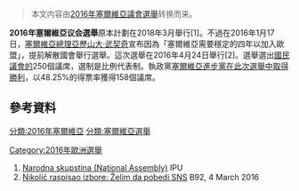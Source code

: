 > 本文内容由[2016年塞爾維亞議會選舉](https://zh.wikipedia.org/wiki/2016年塞爾維亞議會選舉)转换而来。


**2016年塞爾維亞议会選舉**原本計劃在2018年3月舉行\[1\]。不過在2016年1月17日，[塞爾維亞總理](https://zh.wikipedia.org/wiki/塞爾維亞總理 "wikilink")[亞歷山大·武契奇](../Page/亞歷山大·武契奇.md "wikilink")宣布因為「塞爾維亞需要穩定的四年以加入歐盟」，提前解散國會舉行選舉。這次選舉在2016年4月24日舉行\[2\]。選舉選出[國民議會的](https://zh.wikipedia.org/wiki/國民議會_\(塞爾維亞\) "wikilink")250個議席，選制是比例代表制。執政黨[塞爾維亞進步黨在此次選舉中取得勝利](https://zh.wikipedia.org/wiki/塞爾維亞進步黨 "wikilink")，以48.25%的得票率獲得158個議席。

## 參考資料

[分類:2016年塞爾維亞](https://zh.wikipedia.org/wiki/分類:2016年塞爾維亞 "wikilink") [分類:塞爾維亞選舉](https://zh.wikipedia.org/wiki/分類:塞爾維亞選舉 "wikilink")

[Category:2016年歐洲選舉](https://zh.wikipedia.org/wiki/Category:2016年歐洲選舉 "wikilink")

1.  [Narodna skupstina (National Assembly)](http://www.ipu.org/parline-e/reports/2355.htm) IPU
2.  [Nikolić raspisao izbore: Želim da pobedi SNS](http://www.b92.net/info/vesti/index.php?yyyy=2016&mm=03&dd=04&nav_category=11&nav_id=1103685) B92, 4 March 2016